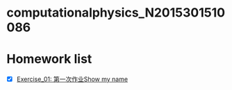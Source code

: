 # computationalphysics_N2015301510086
# Homework list
- [X] [Exercise_01: 第一次作业Show my name](https://github.com/lisizhe/computationalphysics_N2015301510086/blob/master/%E7%AC%AC%E4%B8%80%E6%AC%A1%E4%BD%9C%E4%B8%9A.py)

